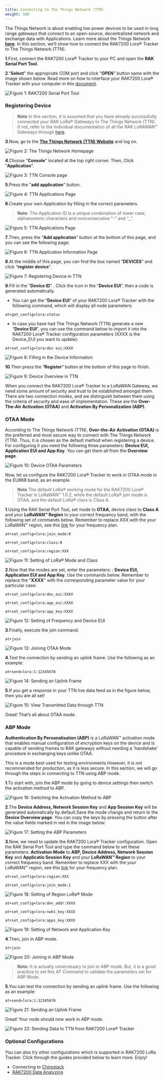 ```yaml
---
title: Connecting to The Things Network (TTN)
weight: 500
---
```


The Things Network is about enabling low power devices to be used in long range gateways that connect to an open-source, decentralized network and exchange data with Applications. Learn more about the Things Network [**here**](https://www.thethingsnetwork.org/docs/). In this section, we’ll show how to connect the RAK7200 Lora® Tracker to The Things Network (TTN).

**1**.First, connect the RAK7200 Lora® Tracker to your PC and open the **RAK Serial Port Tool**.

**2**."**Select**" the appropriate COM port and click "**OPEN**" button same with the image shown below. Read more on how to interface your RAK7200 Lora® Tracker with your computer in this [document](https://doc.rakwireless.com/rak7200-lora---tracker/interfacing-with-rak7200-lora---tracker).

![Figure 1: RAK7200 Serial Port Tool](images/rak7200serialport.jpg)

### Registering Device

>**Note** In this section, it is assumed that you have already successfully connected your RAK LoRa® Gateways to The Things Network (TTN). If not, refer to the individual documentation of all the RAK LoRAWAN™ Gateways through [here](https://doc.rakwireless.com/).

**3**.Now, go to the [**The Things Network (TTN) Website**](https://www.thethingsnetwork.org/) and log on.

![Figure 2: The Things Network Homepage](images/ttnwelcome.jpg)

**4**.Choose "**Console**" located at the top right corner. Then, Click "**Application**".

![Figure 3: TTN Console page](images/ttnconsole.png)

**5**.Press the "**add application**" button.

![Figure 4: TTN Applications Page](images/ttnaddapplication.png)

**6**.Create your own Application by filling in the correct parameters.

>**Note**: The Application ID is a unique combination of lower case, alphanumeric characters and nonconsecutive "-" and "_".

![Figure 5: TTN Applications Page](images/ttnaddapplicationpage.png)

**7**.Then, press the “**Add application**” button at the bottom of this page, and you can see the following page:

![Figure 6: TTN Application Information Page](images/ttnapplicationinfo.png)

**8**.At the middle of this page, you can find the box named “**DEVICES**” and click “**register device**”.

![Figure 7: Registering Device in TTN](images/ttnregisterdevice.jpg)

**9**.Fill in the "**Device ID**" . Click the icon in the “**Device EUI**”, then a code is generated automatically.
* You can get the “**Device EUI**” of your RAK7200 Lora® Tracker with the following command, which will display all node parameters:
```
at+get_config=lora:status
```
* In case you have had The Things Network (TTN) generate a new “**Device EUI**”, you can use the command below to import it into the RAK7200 Lora® Tracker configuration parameters (XXXX is the Device_EUI you want to update):
```
at+set_config=lora:dev eui:XXXX
```

![Figure 8: Filling in the Device Information](images/ttndeviceinfo.png)

**10**.Then press the “**Register**” button at the bottom of this page to finish.

![Figure 9: Device Overview in TTN](images/ttndeviceoverview.png)

When you connect the RAK7200 Lora® Tracker to a LoRaWAN Gateway, we need some amount of security and trust to be established amongst them. There are two connection modes, and we distinguish between them using the criteria of security and ease of implementation. These are the **Over-The-Air Activation (OTAA)** and **Activation By Personalization (ABP)**.

### OTAA Mode

According to The Things Network (TTN), **Over-the-Air Activation (OTAA)** is the preferred and most secure way to connect with The Things Network (TTN). Thus, it is chosen as the default method when registering a device. For configuring it you need the following three parameters: **Device EUI, Application EUI and App Key**. You can get them all from the **Overview page**.

![Figure 10: Device OTAA Parameters](images/ttnotaaparam.png)

Now, let us configure the RAK7200 Lora® Tracker to work in OTAA mode in the EU868 band, as an example.

>**Note** The default LoRa® working mode for the RAK7200 Lora® Tracker is LoRaWAN™ 1.0.2, while the default LoRa® join mode is OTAA, and the default LoRa® class is Class A.

**1**.Using the RAK Serial Port Tool, set mode to **OTAA**, device class to **Class A** and your **LoRaWAN™ Region** to your correct frequency band, with the following set of commands below. Remember to replace XXX with the your LoRaWAN™ region, see this [link](https://www.thethingsnetwork.org/docs/lorawan/frequencies-by-country.html) for your frequency plan.
```
at+set_config=lora:join_mode:0
```
```
at+set_config=lora:class:0
```
```
at+set_config=lora:region:XXX
```
![Figure 11: Setting of LoRa® Mode and Class](images/otaamodeclassfreq.png)

**2**.Now that the modes are set, enter the parameters: : **Device EUI, Application EUI and App Key**. Use the commands below. Remember to replace the "**XXXX**" with the corresponding parameter value for your particular case:
```
at+set_config=lora:dev_eui:XXXX
```
```
at+set_config=lora:app_eui:XXXX
```
```
at+set_config=lora:app_key:XXXX
```

![Figure 12: Setting of Frequency and Device EUI](images/otaadeveuiappeuiappkey.png)

**3**.Finally, execute the join command:
```
at+join
```

![Figure 13: Joining OTAA Mode](images/otaajoinmode.png)

**4**.Test the connection by sending an uplink frame. Use the following as an example:
```
at+send=lora:1:12345678
```
![Figure 14: Sending an Uplink Frame](images/otaasenddata.png)

**5**.If you get a response in your TTN live data feed as in the figure below, then you are all set!

![Figure 15: View Transmitted Data through TTN](images/otaadatatransmitted.png)

Great! That’s all about OTAA mode.

### ABP Mode

**Authentication By Personalisation (ABP)** is a LoRaWAN™ activation mode that enables manual configuration of encryption keys on the device and is capable of sending frames to RAK gateways without needing a 'handshake' procedure in exchanging keys unlike OTAA.

This is a mode best used for testing environments.However, it is not recommended for production, as it is less secure. In this section, we will go through the steps in connecting to TTN using ABP mode.

**1**.To start with, join the ABP mode by going to device settings then switch the activation method to ABP.

![Figure 16: Switching the Activation Method to ABP](images/ttnabpmode.png)

**2**.The **Device Address, Network Session Key** and **App Session Key** will be generated automatically by default.Save the mode change and return to the **Device Overview page**. You can copy the keys by pressing the button after the value fields marked in red in the image below:

![Figure 17: Setting the ABP Parameters](images/ttnabpparam.png)

**3**.Now, we need to update the RAK7200 Lora® Tracker configuration. Open the RAK Serial Port Tool and type the command below to set these parameters: **Activation Mode** to **ABP, Device Address, Network Session Key** and **Applicatio Session Key** and your **LoRaWAN™ Region** to your correct frequency band. Remember to replace XXX with the your LoRaWAN™ region, see this [link](https://www.thethingsnetwork.org/docs/lorawan/frequencies-by-country.html) for your frequency plan.
```
at+set_config=lora:region:XXX
```
```
at+set_config=lora:join_mode:1
```
![Figure 18: Setting of Region LoRa® Mode](images/ttnabpfreqmode.png)
```
at+set_config=lora:dev_addr:XXXX
```
```
at+set_config=lora:nwks_key:XXXX
```
```
at+set_config=lora:apps_key:XXXX
```
![Figure 19: Setting of Network and Application Key](images/ttnabpdevaddrnwkskeyappskey.png)

**4**.Then, join in ABP mode.
```
at+join
```
![Figure 20: Joining in ABP Mode](images/tnnabpjoin.png)

>**Note:** It is actually unnecessary to join in ABP mode. But, it is a good practice to set this AT Command to validate the parameters set for ABP Mode.

**5**.You can test the connection by sending an uplink frame. Use the following as an example:
```
at+send=lora:1:12345678
```
![Figure 21: Sending an Uplink Frame](images/ttnabpsenddata.png)

Great! Your node should now work in ABP mode.

![Figure 22: Sending Data to TTN from RAK7200 Lora® Tracker](images/ttnabpreceivedata.png)

### Optional Configurations
You can also try other configurations which is supported in RAK7200 LoRa Tracker. Click through the guides provided below to learn more. Enjoy!
* Connecting to [Chirpstack](https://doc.rakwireless.com/rak7200-lora---tracker/connect-to-chirpstack)
* [RAK7200 Data Analyzing](https://doc.rakwireless.com/rak7200-lora---tracker/analyzing-the-data-from-rak7200)
